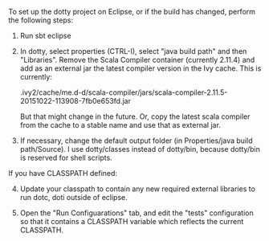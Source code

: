 To set up the dotty project on Eclipse, or if the build has changed, perform the following
steps:

1. Run sbt eclipse
2. In dotty, select properties (CTRL-I), select "java build path" and then "Libraries".
   Remove the Scala Compiler container (currently 2.11.4) and add as an external jar
   the latest compiler version in the Ivy cache. This is currently:

     .ivy2/cache/me.d-d/scala-compiler/jars/scala-compiler-2.11.5-20151022-113908-7fb0e653fd.jar

   But that might change in the future. Or, copy the latest scala compiler from the cache to a stable name and use that as external jar.

3. If necessary, change the default output folder (in Properties/java build path/Source). I use dotty/classes instead of dotty/bin, because dotty/bin is reserved for shell scripts.

If you have CLASSPATH defined:

4. Update your classpath to contain any new required external libraries to run dotc, doti outside of eclipse.

5. Open the "Run Configuarations" tab, and edit the "tests" configuration so that it contains
   a CLASSPATH variable which reflects the current CLASSPATH.
